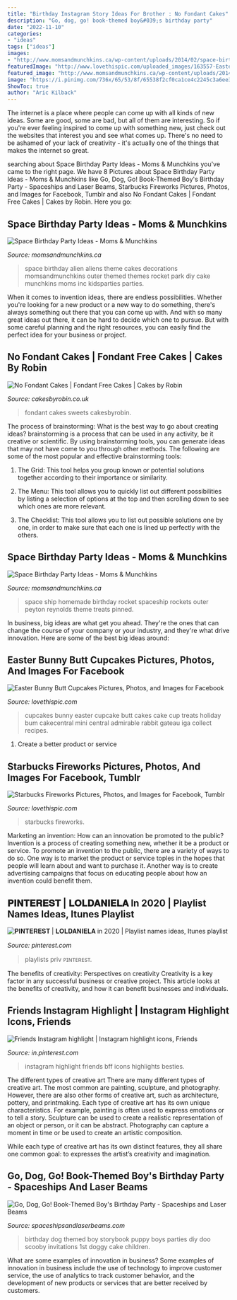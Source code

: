 ```yaml
---
title: "Birthday Instagram Story Ideas For Brother : No Fondant Cakes"
description: "Go, dog, go! book-themed boy&#039;s birthday party"
date: "2022-11-10"
categories:
- "ideas"
tags: ["ideas"]
images:
- "http://www.momsandmunchkins.ca/wp-content/uploads/2014/02/space-birthday-party-ideas.jpg"
featuredImage: "http://www.lovethispic.com/uploaded_images/163557-Easter-Bunny-Butt-Cupcakes.jpg"
featured_image: "http://www.momsandmunchkins.ca/wp-content/uploads/2014/02/space-birthday-party-ideas.jpg"
image: "https://i.pinimg.com/736x/65/53/8f/65538f2cf0ca1ce4c2245c3a6ee33cfd.jpg"
ShowToc: true
author: "Aric Kilback"
---
```



The internet is a place where people can come up with all kinds of new ideas. Some are good, some are bad, but all of them are interesting. So if you're ever feeling inspired to come up with something new, just check out the websites that interest you and see what comes up. There's no need to be ashamed of your lack of creativity - it's actually one of the things that makes the internet so great.

	

		
searching about Space Birthday Party Ideas - Moms &amp; Munchkins you've came to the right page. We have 8 Pictures about Space Birthday Party Ideas - Moms &amp; Munchkins like Go, Dog, Go! Book-Themed Boy&#039;s Birthday Party - Spaceships and Laser Beams, Starbucks Fireworks Pictures, Photos, and Images for Facebook, Tumblr and also No Fondant Cakes | Fondant Free Cakes | Cakes by Robin. Here you go:
		
    
## Space Birthday Party Ideas - Moms &amp; Munchkins

<img loading=lazy src="http://www.momsandmunchkins.ca/wp-content/uploads/2014/02/space-birthday-party-ideas.jpg" onerror="this.onerror=null;this.src='https://tse4.mm.bing.net/th?id=OIP.dzZH7xOrLmURAYjlSMGRwgHaSZ&amp;pid=15.1';" alt="Space Birthday Party Ideas - Moms &amp; Munchkins">

_Source: momsandmunchkins.ca_

>space birthday alien aliens theme cakes decorations momsandmunchkins outer themed themes rocket park diy cake munchkins moms inc kidsparties parties. 

	

When it comes to invention ideas, there are endless possibilities. Whether you're looking for a new product or a new way to do something, there's always something out there that you can come up with. And with so many great ideas out there, it can be hard to decide which one to pursue. But with some careful planning and the right resources, you can easily find the perfect idea for your business or project.

    
## No Fondant Cakes | Fondant Free Cakes | Cakes By Robin

<img loading=lazy src="https://www.cakesbyrobin.co.uk/assets/Sweets-720x1024.jpg" onerror="this.onerror=null;this.src='https://tse2.mm.bing.net/th?id=OIP.vLqwGWVuz6Fmiz-0b-djNQHaKi&amp;pid=15.1';" alt="No Fondant Cakes | Fondant Free Cakes | Cakes by Robin">

_Source: cakesbyrobin.co.uk_

>fondant cakes sweets cakesbyrobin. 

	

The process of brainstorming: What is the best way to go about creating ideas?
brainstorming is a process that can be used in any activity, be it creative or scientific. By using brainstorming tools, you can generate ideas that may not have come to you through other methods. The following are some of the most popular and effective brainstorming tools:
1. The Grid: This tool helps you group known or potential solutions together according to their importance or similarity.

2. The Menu: This tool allows you to quickly list out different possibilities by listing a selection of options at the top and then scrolling down to see which ones are more relevant.

3. The Checklist: This tool allows you to list out possible solutions one by one, in order to make sure that each one is lined up perfectly with the others.

    
## Space Birthday Party Ideas - Moms &amp; Munchkins

<img loading=lazy src="https://www.momsandmunchkins.ca/wp-content/uploads/2014/02/space-ship-party.jpg" onerror="this.onerror=null;this.src='https://tse2.mm.bing.net/th?id=OIP.FsCmjomU9J4hk0fX-LOuMwAAAA&amp;pid=15.1';" alt="Space Birthday Party Ideas - Moms &amp; Munchkins">

_Source: momsandmunchkins.ca_

>space ship homemade birthday rocket spaceship rockets outer peyton reynolds theme treats pinned. 

	

In business, big ideas are what get you ahead. They're the ones that can change the course of your company or your industry, and they're what drive innovation. Here are some of the best big ideas around:

    
## Easter Bunny Butt Cupcakes Pictures, Photos, And Images For Facebook

<img loading=lazy src="http://www.lovethispic.com/uploaded_images/163557-Easter-Bunny-Butt-Cupcakes.jpg" onerror="this.onerror=null;this.src='https://tse3.mm.bing.net/th?id=OIP._KljfwOF-_81-8ez3SEgiQHaLH&amp;pid=15.1';" alt="Easter Bunny Butt Cupcakes Pictures, Photos, and Images for Facebook">

_Source: lovethispic.com_

>cupcakes bunny easter cupcake butt cakes cake cup treats holiday bum cakecentral mini central admirable rabbit gateau iga collect recipes. 

	

1. Create a better product or service 

    
## Starbucks Fireworks Pictures, Photos, And Images For Facebook, Tumblr

<img loading=lazy src="http://www.lovethispic.com/uploaded_images/104872-Starbucks-Fireworks.gif?1" onerror="this.onerror=null;this.src='https://tse1.mm.bing.net/th?id=OIP.v5gevQQF-NCgugutOlhI9gHaHa&amp;pid=15.1';" alt="Starbucks Fireworks Pictures, Photos, and Images for Facebook, Tumblr">

_Source: lovethispic.com_

>starbucks fireworks. 

	

Marketing an invention: How can an innovation be promoted to the public?
Invention is a process of creating something new, whether it be a product or service. To promote an invention to the public, there are a variety of ways to do so. One way is to market the product or service toples in the hopes that people will learn about and want to purchase it. Another way is to create advertising campaigns that focus on educating people about how an invention could benefit them.

    
## 𝐏𝐈𝐍𝐓𝐄𝐑𝐄𝐒𝐓 | 𝐋𝐎𝐋𝐃𝐀𝐍𝐈𝐄𝐋𝐀 In 2020 | Playlist Names Ideas, Itunes Playlist

<img loading=lazy src="https://i.pinimg.com/736x/fd/b9/60/fdb9601583f0f311e5120be1e52f54a8.jpg" onerror="this.onerror=null;this.src='https://tse4.mm.bing.net/th?id=OIP.W1_m-anjocogc-kw7u3goAHaMz&amp;pid=15.1';" alt="𝐏𝐈𝐍𝐓𝐄𝐑𝐄𝐒𝐓 | 𝐋𝐎𝐋𝐃𝐀𝐍𝐈𝐄𝐋𝐀 in 2020 | Playlist names ideas, Itunes playlist">

_Source: pinterest.com_

>playlists priv ᴘɪɴᴛᴇʀᴇsᴛ. 

	

The benefits of creativity: Perspectives on creativity
Creativity is a key factor in any successful business or creative project. This article looks at the benefits of creativity, and how it can benefit businesses and individuals.

    
## Friends Instagram Highlight | Instagram Highlight Icons, Friends

<img loading=lazy src="https://i.pinimg.com/736x/65/53/8f/65538f2cf0ca1ce4c2245c3a6ee33cfd.jpg" onerror="this.onerror=null;this.src='https://tse3.mm.bing.net/th?id=OIP.WsPNmHVa-fcXcASRWOF1jQHaNK&amp;pid=15.1';" alt="Friends Instagram highlight | Instagram highlight icons, Friends">

_Source: in.pinterest.com_

>instagram highlight friends bff icons highlights besties. 

	

The different types of creative art
There are many different types of creative art. The most common are painting, sculpture, and photography. However, there are also other forms of creative art, such as architecture, pottery, and printmaking.
Each type of creative art has its own unique characteristics. For example, painting is often used to express emotions or to tell a story. Sculpture can be used to create a realistic representation of an object or person, or it can be abstract. Photography can capture a moment in time or be used to create an artistic composition.

While each type of creative art has its own distinct features, they all share one common goal: to expresses the artist’s creativity and imagination.

    
## Go, Dog, Go! Book-Themed Boy&#039;s Birthday Party - Spaceships And Laser Beams

<img loading=lazy src="https://spaceshipsandlaserbeams.com/wp-content/uploads/2015/09/go-dog-go-birthday-party-ideas-boys.jpg.jpg" onerror="this.onerror=null;this.src='https://tse3.mm.bing.net/th?id=OIP.rzEEb7yfUhhz_SgOTkdwYwHaLH&amp;pid=15.1';" alt="Go, Dog, Go! Book-Themed Boy&#039;s Birthday Party - Spaceships and Laser Beams">

_Source: spaceshipsandlaserbeams.com_

>birthday dog themed boy storybook puppy boys parties diy doo scooby invitations 1st doggy cake children. 

	

What are some examples of innovation in business?
Some examples of innovation in business include the use of technology to improve customer service, the use of analytics to track customer behavior, and the development of new products or services that are better received by customers.

